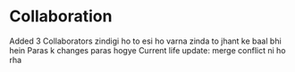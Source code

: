 # Collaboration
Added 3 Collaborators
zindigi ho to esi ho varna zinda to jhant ke baal bhi hein
Paras k changes paras hogye 
Current life update:
merge conflict ni ho rha
